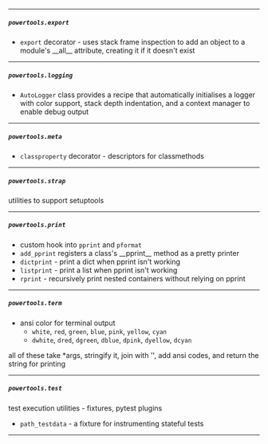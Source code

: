 
---
##### `powertools.export`
- `export` decorator - uses stack frame inspection to add an object to a module's \_\_all\_\_ attribute, creating it if it doesn't exist


---
##### `powertools.logging`
- `AutoLogger` class provides a recipe that automatically initialises a logger with color support, stack depth indentation, and a context manager to enable debug output


---
##### `powertools.meta`
- `classproperty` decorator - descriptors for classmethods


---
##### `powertools.strap`
utilities to support setuptools


---
##### `powertools.print`
- custom hook into `pprint` and `pformat`
- `add_pprint` registers a class's \_\_pprint\_\_ method as a pretty printer
- `dictprint` - print a dict when pprint isn't working
- `listprint` - print a list when pprint isn't working
- `rprint` - recursively print nested containers without relying on pprint


---
##### `powertools.term`
- ansi color for terminal output
  - `white`, `red`, `green`, `blue`, `pink`, `yellow`, `cyan`
  - `dwhite`, `dred`, `dgreen`, `dblue`, `dpink`, `dyellow`, `dcyan`

all of these take *args, stringify it, join with '', add ansi codes, and return the string for printing


---
##### `powertools.test`
test execution utilities - fixtures, pytest plugins
- `path_testdata` - a fixture for instrumenting stateful tests


--------------------------------------------------------------------------
